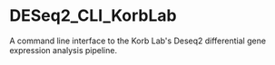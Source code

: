 # DESeq2_CLI_KorbLab
A command line interface to the Korb Lab's Deseq2 differential gene expression analysis pipeline.
